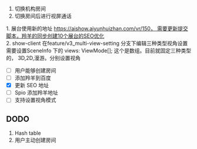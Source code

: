 1. 切换机构房间
2. 切换房间后进行视屏通话

1. 展台使用新的地址 https://aishow.aiyunhuizhan.com/vr/150， 需要更新提交脚本，羚羊的同步创建10个展台的SEO优化  
2. show-client 在feature/v3_multi-view-setting 分支下编辑三种类型视角设置  
需要设置SceneInfo 下的 views: ViewMode[]; 这个是数组。目前就固定三种类型的， 3D,2D,漫游。分别设置视角

- [ ] 用户能够创建房间
- [ ] 添加羚羊到百度
- [x] 更新 SEO 地址
- [ ] Spio 添加羚羊地址
- [ ] 支持设置视角模式

## DODO

1. Hash table
2. 用户主动创建房间